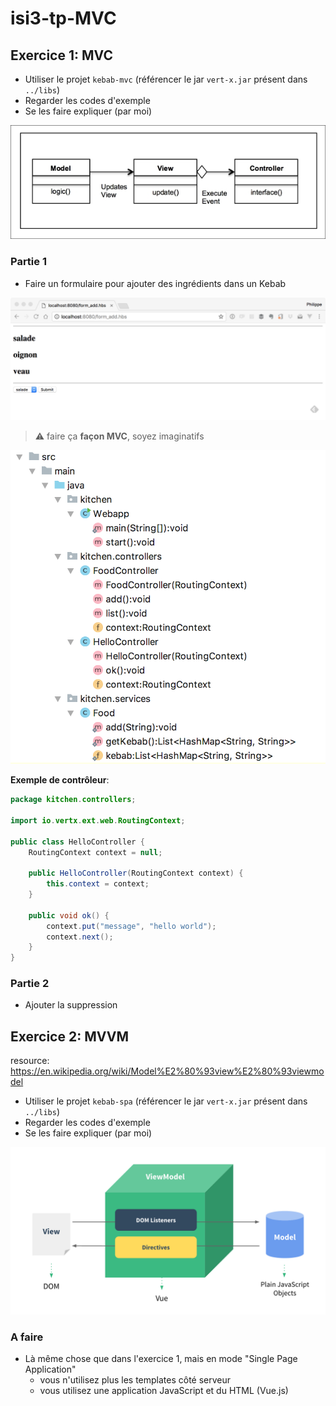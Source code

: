 # isi3-tp-MVC

## Exercice 1: MVC

- Utiliser le projet `kebab-mvc` (référencer le jar `vert-x.jar` présent dans `../libs`)
- Regarder les codes d'exemple
- Se les faire expliquer (par moi)

![form](mvc.jpg)

### Partie 1

- Faire un formulaire pour ajouter des ingrédients dans un Kebab

![form](01.png)

> :warning: faire ça **façon MVC**, soyez imaginatifs

![form](02.png)

**Exemple de contrôleur**:
```java
package kitchen.controllers;

import io.vertx.ext.web.RoutingContext;

public class HelloController {
    RoutingContext context = null;

    public HelloController(RoutingContext context) {
        this.context = context;
    }

    public void ok() {
        context.put("message", "hello world");
        context.next();
    }
}
```

### Partie 2

- Ajouter la suppression

## Exercice 2: MVVM

resource: https://en.wikipedia.org/wiki/Model%E2%80%93view%E2%80%93viewmodel

- Utiliser le projet `kebab-spa` (référencer le jar `vert-x.jar` présent dans `../libs`)
- Regarder les codes d'exemple
- Se les faire expliquer (par moi)

![form](mvvm.png)

### A faire

- Là même chose que dans l'exercice 1, mais en mode  "Single Page Application"
  - vous n'utilisez plus les templates côté serveur
  - vous utilisez une application JavaScript et du HTML (Vue.js)

